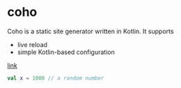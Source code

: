 # coho

Coho is a static site generator written in Kotlin. It supports
* live reload
* simple Kotlin-based configuration

[link](/projects/godl.md)

```kt
val x = 1000 // a random number
```
